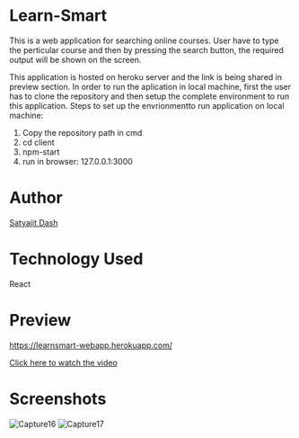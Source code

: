 # Learn-Smart

This is a web application for searching online courses. User have to type the perticular course and then by pressing the search button, the required output will be shown on the screen.

This application is hosted on heroku server and the link is being shared in preview section. In order to run the aplication in local machine, first the user has to clone the repository and then setup the complete environment to run this application.
Steps to set up the envrionmentto run  application on local machine:

1. Copy the repository path in cmd
2. cd client
3. npm-start
4. run in browser: 127.0.0.1:3000

# Author

[Satyajit Dash](https://github.com/satyajitdash61)

# Technology Used

React

# Preview

https://learnsmart-webapp.herokuapp.com/

[Click here to watch the video](https://drive.google.com/drive/u/0/my-drive)

# Screenshots

![Capture16](https://user-images.githubusercontent.com/32846765/70266683-f9c8c480-17c2-11ea-9c2e-66744ec58695.PNG)
![Capture17](https://user-images.githubusercontent.com/32846765/70266702-04835980-17c3-11ea-8b66-dfd3b5f51418.PNG)

